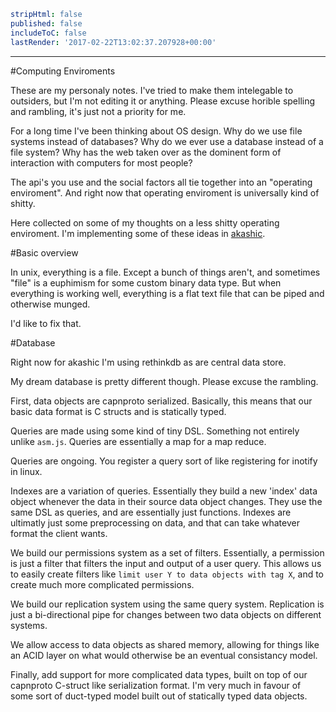 ```yaml
stripHtml: false
published: false
includeToC: false
lastRender: '2017-02-22T13:02:37.207928+00:00'

```
---








































































#Computing Enviroments

These are my personaly notes. I've tried to make them intelegable to outsiders,
but I'm not editing it or anything. Please excuse horible spelling and rambling,
it's just not a priority for me.

For a long time I've been thinking about OS design.
Why do we use file systems instead of databases? Why do we ever use a database
instead of a file system? Why has the web taken over as the dominent form of
interaction with computers for most people?

The api's you use and the social factors all tie together into an "operating
enviroment". And right now that operating enviroment is universally kind of
shitty.

Here collected on some of my thoughts on a less shitty operating enviroment. I'm
implementing some of these ideas in
[akashic](https://github.com/akashic-os/akashic-core).

#Basic overview

In unix, everything is a file. Except a bunch of things aren't, and sometimes
"file" is a euphimism for some custom binary data type. But when everything is
working well, everything is a flat text file that can be piped and otherwise
munged.

I'd like to fix that.

#Database

Right now for akashic I'm using rethinkdb as are central data store.

My dream database is pretty different though. Please excuse the rambling.

First, data objects are capnproto serialized. Basically, this means that our
basic data format is C structs and is statically typed.

Queries are made using some kind of tiny DSL. Something not entirely unlike
`asm.js`. Queries are essentially a map for a map reduce.

Queries are ongoing. You register a query sort of like registering for inotify
in linux.

Indexes are a variation of queries. Essentially they build a new 'index' data object
whenever the data in their source data object changes. They use the same DSL as
queries, and are essentially just functions. Indexes are ultimatly just some
preprocessing on data, and that can take whatever format the client wants.

We build our permissions system as a set of filters. Essentially, a permission is just
a filter that filters the input and output of a user query. This allows us to
easily create filters like `limit user Y to data objects with tag X`, and to
create much more complicated permissions.

We build our replication system using the same query system. Replication is just
a bi-directional pipe for changes between two data objects on different systems.

We allow access to data objects as shared memory, allowing for things
like an ACID layer on what would otherwise be an eventual consistancy model.

Finally, add support for more complicated data types, built on top of our
capnproto C-struct like serialization format. I'm very much in favour of some
sort of duct-typed model built out of statically typed data objects.
